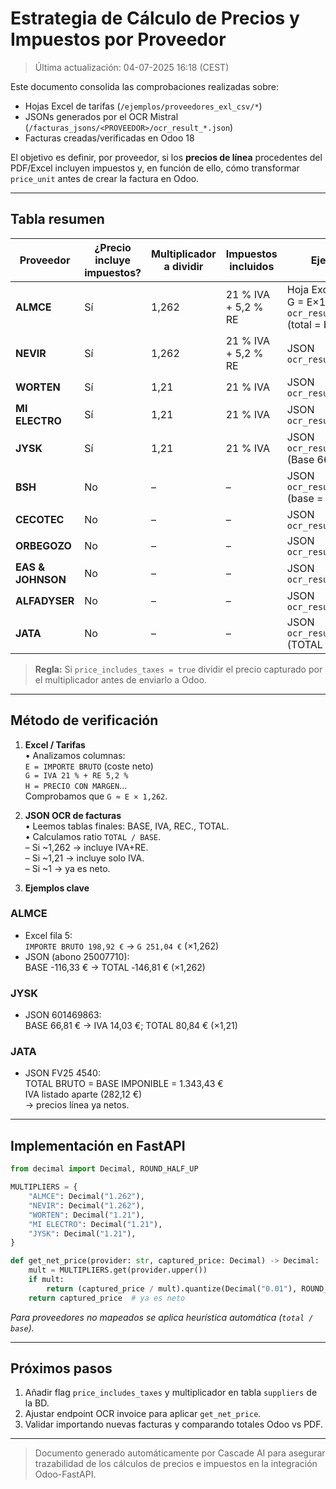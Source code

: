# Estrategia de Cálculo de Precios y Impuestos por Proveedor

> Última actualización: 04-07-2025 16:18 (CEST)

Este documento consolida las comprobaciones realizadas sobre:

* Hojas Excel de tarifas (`/ejemplos/proveedores_exl_csv/*`)
* JSONs generados por el OCR Mistral (`/facturas_jsons/<PROVEEDOR>/ocr_result_*.json`)
* Facturas creadas/verificadas en Odoo 18

El objetivo es definir, por proveedor, si los **precios de línea** procedentes del PDF/Excel incluyen impuestos y, en función de ello, cómo transformar `price_unit` antes de crear la factura en Odoo.

---

## Tabla resumen

| Proveedor | ¿Precio incluye impuestos? | Multiplicador a **dividir** | Impuestos incluidos | Ejemplo / Referencia |
|-----------|---------------------------|-----------------------------|---------------------|----------------------|
| **ALMCE** | Sí | 1,262 | 21 % IVA + 5,2 % RE | Hoja Excel `PVP ALMCE.xlsx` (col G = E×1,262)  \|  JSON `ocr_result_1751291763478.json` (total = base×1,262)|
| **NEVIR** | Sí | 1,262 | 21 % IVA + 5,2 % RE | JSON `ocr_result_1751292415935.json` |
| **WORTEN** | Sí | 1,21 | 21 % IVA | JSON `ocr_result_1751292672259.json` |
| **MI ELECTRO** | Sí | 1,21 | 21 % IVA | JSON `ocr_result_1751292468008.json` |
| **JYSK** | Sí | 1,21 | 21 % IVA | JSON `ocr_result_1751292554040.json` (Base 66,81; Total 80,84)|
| **BSH** | No | – | – | JSON `ocr_result_1751293092851.json` (base = total)|
| **CECOTEC** | No | – | – | JSON `ocr_result_1751293425853.json` |
| **ORBEGOZO** | No | – | – | JSON `ocr_result_1751293245072.json` |
| **EAS & JOHNSON** | No | – | – | JSON `ocr_result_1751293202967.json` |
| **ALFADYSER** | No | – | – | JSON `ocr_result_1751292844562.json` |
| **JATA** | No | – | – | JSON `ocr_result_1751292295056.json` (TOTAL BRUTO = BASE)|

> **Regla:** Si `price_includes_taxes = true` dividir el precio capturado por el multiplicador antes de enviarlo a Odoo.

---

## Método de verificación

1. **Excel / Tarifas**  
   • Analizamos columnas:  
   `E = IMPORTE BRUTO` (coste neto)  
   `G = IVA 21 % + RE 5,2 %`  
   `H = PRECIO CON MARGEN`…  
   Comprobamos que `G ≈ E × 1,262`.

2. **JSON OCR de facturas**  
   • Leemos tablas finales: BASE, IVA, REC., TOTAL.  
   • Calculamos ratio `TOTAL / BASE`.  
     – Si ~1,262 → incluye IVA+RE.  
     – Si ~1,21 → incluye solo IVA.  
     – Si ~1 → ya es neto.

3. **Ejemplos clave**

### ALMCE
* Excel fila 5:  
  `IMPORTE BRUTO 198,92 €`  → `G 251,04 €`  (×1,262)
* JSON (abono 25007710):  
  BASE -116,33 € → TOTAL ‑146,81 € (×1,262)

### JYSK
* JSON 601469863:  
  BASE 66,81 € → IVA 14,03 €; TOTAL 80,84 € (×1,21)

### JATA
* JSON FV25 4540:  
  TOTAL BRUTO = BASE IMPONIBLE = 1.343,43 €  
  IVA listado aparte (282,12 €)  
  → precios línea ya netos.

---

## Implementación en FastAPI

```python
from decimal import Decimal, ROUND_HALF_UP

MULTIPLIERS = {
    "ALMCE": Decimal("1.262"),
    "NEVIR": Decimal("1.262"),
    "WORTEN": Decimal("1.21"),
    "MI ELECTRO": Decimal("1.21"),
    "JYSK": Decimal("1.21"),
}

def get_net_price(provider: str, captured_price: Decimal) -> Decimal:
    mult = MULTIPLIERS.get(provider.upper())
    if mult:
        return (captured_price / mult).quantize(Decimal("0.01"), ROUND_HALF_UP)
    return captured_price  # ya es neto
```

*Para proveedores no mapeados se aplica heurística automática (`total / base`).*

---

## Próximos pasos

1. Añadir flag `price_includes_taxes` y multiplicador en tabla `suppliers` de la BD.  
2. Ajustar endpoint OCR invoice para aplicar `get_net_price`.  
3. Validar importando nuevas facturas y comparando totales Odoo vs PDF.

---

> Documento generado automáticamente por Cascade AI para asegurar trazabilidad de los cálculos de precios e impuestos en la integración Odoo-FastAPI.
